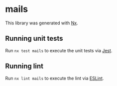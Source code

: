 # mails

This library was generated with [Nx](https://nx.dev).

## Running unit tests

Run `nx test mails` to execute the unit tests via [Jest](https://jestjs.io).

## Running lint

Run `nx lint mails` to execute the lint via [ESLint](https://eslint.org/).
